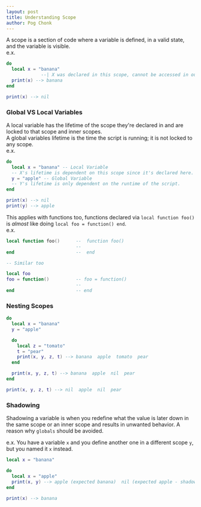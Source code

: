 ```yaml
---
layout: post
title: Understanding Scope
author: Pog Chonk
---
```


A scope is a section of code where a variable is defined, in a valid state, and the variable is visible.  
e.x.

```lua
do
  local x = "banana"
             --| X was declared in this scope, cannot be accessed in outer scopes, but can be accessed in inner scopes.
  print(x) --> banana
end

print(x) --> nil
```

### Global VS Local Variables
A local variable has the lifetime of the scope they're declared in and are locked to that scope and inner scopes.  
A global variables lifetime is the time the script is running; it is not locked to any scope.  
e.x.
```lua
do
  local x = "banana" -- Local Variable
  -- X's lifetime is dependent on this scope since it's declared here.
  y = "apple" -- Global Variable
  -- Y's lifetime is only dependent on the runtime of the script.
end

print(x) --> nil
print(y) --> apple
```
 
This applies with functions too, functions declared via `local function foo()` is *almost* like doing `local foo = function() end`.  
e.x.
```lua
local function foo()      --  function foo()
                          --
end                       --  end

-- Similar too

local foo
foo = function()          -- foo = function()
                          --
end                       -- end
```

### Nesting Scopes
```lua
do
  local x = "banana"
  y = "apple"

  do
    local z = "tomato"
    t = "pear"
    print(x, y, z, t) --> banana  apple  tomato  pear
  end

  print(x, y, z, t) --> banana  apple  nil  pear
end

print(x, y, z, t) --> nil  apple  nil  pear
```

### Shadowing
Shadowing a variable is when you redefine what the value is later down in the same scope or an inner scope and results in unwanted behavior. A reason why `globals` should be avoided.

e.x. You have a variable `x` and you define another one in a different scope `y`, but you named it `x` instead.
```lua
local x = "banana"

do
  local x = "apple"
  print(x, y) --> apple (expected banana)  nil (expected apple - shadowed outer variable `x`)
end

print(x) --> banana
```